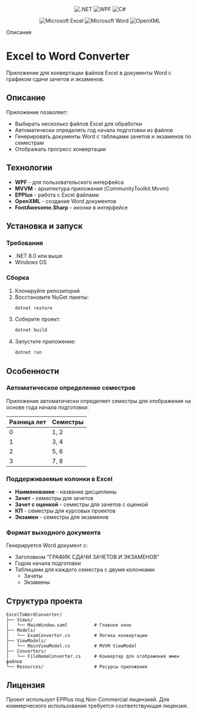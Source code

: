 <div align="center">
  
![.NET](https://img.shields.io/badge/.NET-8.0-512BD4?style=for-the-badge&logo=dotnet&logoColor=white)
![WPF](https://img.shields.io/badge/WPF-Windows%2520Desktop-0078D4?style=for-the-badge&logo=windows&logoColor=white)
![C#](https://img.shields.io/badge/C%2523-239120?style=for-the-badge&logo=c-sharp&logoColor=white)

</div>

<div align="center">
  
![Microsoft Excel](https://img.shields.io/badge/Microsoft_Excel-217346?style=flat-square&logo=microsoft-excel&logoColor=white)
![Microsoft Word](https://img.shields.io/badge/Microsoft_Word-2B579A?style=flat-square&logo=microsoft-word&logoColor=white)
![OpenXML](https://img.shields.io/badge/OpenXML-00A4EF?style=flat-square&logo=microsoft&logoColor=white)

</div>

Описание
# Excel to Word Converter

Приложение для конвертации файлов Excel в документы Word с графиком сдачи зачетов и экзаменов.

## Описание

Приложение позволяет:
- Выбирать несколько файлов Excel для обработки
- Автоматически определять год начала подготовки из файлов
- Генерировать документы Word с таблицами зачетов и экзаменов по семестрам
- Отображать прогресс конвертации

## Технологии

- **WPF** - для пользовательского интерфейса
- **MVVM** - архитектура приложения (CommunityToolkit.Mvvm)
- **EPPlus** - работа с Excel файлами
- **OpenXML** - создание Word документов
- **FontAwesome.Sharp** - иконки в интерфейсе

## Установка и запуск

### Требования
- .NET 8.0 или выше
- Windows OS

### Сборка
1. Клонируйте репозиторий
2. Восстановите NuGet пакеты:
   ```bash
   dotnet restore
   ```
3. Соберите проект:
   ```bash
   dotnet build
   ```
4. Запустите приложение:
   ```bash
   dotnet run
   ```

## Особенности

### Автоматическое определение семестров
Приложение автоматически определяет семестры для отображения на основе года начала подготовки:

| Разница лет | Семестры |
|-------------|----------|
| 0           | 1, 2     |
| 1           | 3, 4     |
| 2           | 5, 6     |
| 3           | 7, 8     |

### Поддерживаемые колонки в Excel
- **Наименование** - название дисциплины
- **Зачет** - семестры для зачетов
- **Зачет с оценкой** - семестры для зачетов с оценкой  
- **КП** - семестры для курсовых проектов
- **Экзамен** - семестры для экзаменов

### Формат выходного документа
Генерируется Word документ с:
- Заголовком "ГРАФИК СДАЧИ ЗАЧЕТОВ И ЭКЗАМЕНОВ"
- Годом начала подготовки
- Таблицами для каждого семестра с двумя колонками:
  - Зачеты
  - Экзамены

## Структура проекта

```
ExcelToWordConverter/
├── Views/
│   └── MainWindow.xaml          # Главное окно
├── Models/
│   └── ExamConverter.cs         # Логика конвертации
├── ViewModels/
│   └── MainViewModel.cs         # MVVM ViewModel
├── Converters/
│   └── FileNameConverter.cs     # Конвертер для отображения имен файлов
└── Resources/                   # Ресурсы приложения
```

## Лицензия

Проект использует EPPlus под Non-Commercial лицензией. Для коммерческого использования требуется соответствующая лицензия.
